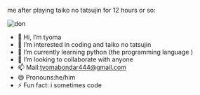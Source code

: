 me after playing taiko no tatsujin for 12 hours or so:

![don](https://github.com/user-attachments/assets/75f54a65-ea47-4c64-823c-8d28027f5886)


- 👋 Hi, I’m tyoma
- 👀 I’m interested in coding and taiko no tatsujin
- 🌱 I’m currently learning python (the programming language )
- 💞️ I’m looking to collaborate with anyone
- 📫 Mail:tyomabondar444@gmail.com
- 😄 Pronouns:he/him 
- ⚡ Fun fact: i sometimes code

<!---
tyomabondar/tyomabondar is a ✨ special ✨ repository because its `README.md` (this file) appears on your GitHub profile.
You can click the Preview link to take a look at your changes.
--->

